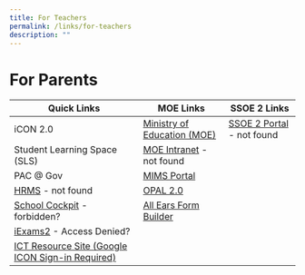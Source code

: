```yaml
---
title: For Teachers
permalink: /links/for-teachers
description: ""
---
```

# **For Parents**

| Quick Links 	| MOE Links 	| SSOE 2 Links 	|
|---	|---	|---	|
| iCON 2.0 	| [Ministry of Education (MOE) ](https://www.moe.gov.sg/)	| [SSOE 2 Portal](https://ssoe2.moe.edu.sg/) - not found	|
| Student Learning Space (SLS) 	| [MOE Intranet](https://intranet.moe.gov.sg/Pages/Home.aspx) - not found 	|  	|
| PAC @ Gov 	| [MIMS Portal](https://idp.mims.moe.gov.sg/nidp/saml2/sso) 	|   	|
| [HRMS](https://hrms.moe.gov.sg/) - not found	| [OPAL 2.0](https://idm.opal2.moe.edu.sg/account/login?returnUrl=%2F) 	|   	|
| [School Cockpit](https://schoolcockpit.moe.gov.sg/) - forbidden?	| [All Ears Form Builder](https://forms.moe.edu.sg/) 	|   	|
| [iExams2](https://iexams.seab.gov.sg/) - Access Denied? 	|   	|   	|
| [ICT Resource Site (Google ICON Sign-in Required)](https://sites.google.com/moe.edu.sg/alpsictresources/home) 	|   	|   	|